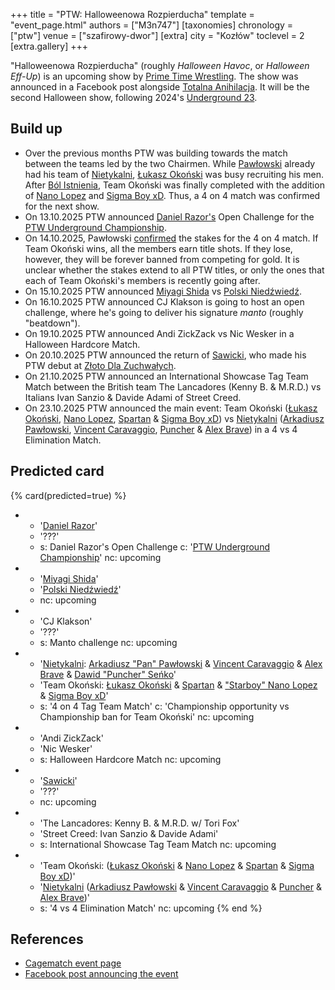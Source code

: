 +++
title = "PTW: Halloweenowa Rozpierducha"
template = "event_page.html"
authors = ["M3n747"]
[taxonomies]
chronology = ["ptw"]
venue = ["szafirowy-dwor"]
[extra]
city = "Kozłów"
toclevel = 2
[extra.gallery]
+++

"Halloweenowa Rozpierducha" (roughly _Halloween Havoc_, or _Halloween Eff-Up_) is an upcoming show by [Prime Time Wrestling](@/o/ptw.md). The show was announced in a Facebook post alongside [Totalna Anihilacja](@/e/ptw/2025-11-15-ptw-totalna-anihilacja.md). It will be the second Halloween show, following 2024's [Underground 23](@/e/ptw/2024-10-19-ptw-underground-23.md).

## Build up

* Over the previous months PTW was building towards the match between the teams led by the two Chairmen. While [Pawłowski](@/w/pan-pawlowski.md) already had his team of [Nietykalni](@/tt/nietykalni.md), [Łukasz Okoński](@/w/lukasz-okonski.md) was busy recruiting his men. After [Ból Istnienia](@/e/ptw/2025-09-28-ptw-bol-istnienia.md), Team Okoński was finally completed with the addition of [Nano Lopez](@/w/nano-lopez.md) and [Sigma Boy xD](@/w/sigma-boy.md). Thus, a 4 on 4 match was confirmed for the next show.
* On 13.10.2025 PTW announced [Daniel Razor's](@/w/daniel-razor.md) Open Challenge for the [PTW Underground Championship](@/c/ptw-underground-championship.md).
* On 14.10.2025, Pawłowski [confirmed][konfirmacja] the stakes for the 4 on 4 match. If Team Okoński wins, all the members earn title shots. If they lose, however, they will be forever banned from competing for gold. It is unclear whether the stakes extend to all PTW titles, or only the ones that each of Team Okoński's members is recently going after.
* On 15.10.2025 PTW announced [Miyagi Shida](@/w/miyagi-shida.md) vs [Polski Niedźwiedź](@/w/polski-niedzwiedz.md).
* On 16.10.2025 PTW announced CJ Klakson is going to host an open challenge, where he's going to deliver his signature _manto_ (roughly "beatdown").
* On 19.10.2025 PTW announced Andi ZickZack vs Nic Wesker in a Halloween Hardcore Match.
* On 20.10.2025 PTW announced the return of [Sawicki](@/w/sawicki.md), who made his PTW debut at [Złoto Dla Zuchwałych](@/e/ptw/2025-06-28-ptw-zloto-dla-zuchwalych.md).
* On 21.10.2025 PTW announced an International Showcase Tag Team Match between the British team The Lancadores (Kenny B. & M.R.D.) vs Italians Ivan Sanzio & Davide Adami of Street Creed.
* On 23.10.2025 PTW announced the main event: Team Okoński ([Łukasz Okoński](@/w/lukasz-okonski.md), [Nano Lopez](@/w/nano-lopez.md), [Spartan](@/w/spartan.md) & [Sigma Boy xD](@/w/sigma-boy.md)) vs [Nietykalni](@/tt/nietykalni.md) ([Arkadiusz Pawłowski](@/w/pan-pawlowski.md), [Vincent Caravaggio](@/w/vincent-caravaggio.md), [Puncher](@/w/puncher.md) & [Alex Brave](@/w/alex-brave.md)) in a 4 vs 4 Elimination Match.

## Predicted card

{% card(predicted=true) %}
- - '[Daniel Razor](@/w/daniel-razor.md)'
  - '???'
  - s: Daniel Razor's Open Challenge
    c: '[PTW Underground Championship](@/c/ptw-underground-championship.md)'
    nc: upcoming
- - '[Miyagi Shida](@/w/miyagi-shida.md)'
  - '[Polski Niedźwiedź](@/w/polski-niedzwiedz.md)'
  - nc: upcoming
- - 'CJ Klakson'
  - '???'
  - s: Manto challenge
    nc: upcoming
- - '[Nietykalni](@/tt/nietykalni.md): [Arkadiusz "Pan" Pawłowski](@/w/pan-pawlowski.md) & [Vincent Caravaggio](@/w/vincent-caravaggio.md) & [Alex Brave](@/w/alex-brave.md) & [Dawid "Puncher" Seńko](@/w/puncher.md)'
  - 'Team Okoński: [Łukasz Okoński](@/w/lukasz-okonski.md) & [Spartan](@/w/spartan.md) & ["Starboy" Nano Lopez](@/w/nano-lopez.md) & [Sigma Boy xD](@/w/sigma-boy.md)'
  - s: '4 on 4 Tag Team Match'
    c: 'Championship opportunity vs Championship ban for Team Okoński'
    nc: upcoming
- - 'Andi ZickZack'
  - 'Nic Wesker'
  - s: Halloween Hardcore Match
    nc: upcoming
- - '[Sawicki](@/w/sawicki.md)'
  - '???'
  - nc: upcoming
- - 'The Lancadores: Kenny B. & M.R.D. w/ Tori Fox'
  - 'Street Creed: Ivan Sanzio & Davide Adami'
  - s: International Showcase Tag Team Match
    nc: upcoming
- - 'Team Okoński: ([Łukasz Okoński](@/w/lukasz-okonski.md) & [Nano Lopez](@/w/nano-lopez.md) & [Spartan](@/w/spartan.md) & [Sigma Boy xD](@/w/sigma-boy.md))'
  - '[Nietykalni](@/tt/nietykalni.md) ([Arkadiusz Pawłowski](@/w/pan-pawlowski.md) & [Vincent Caravaggio](@/w/vincent-caravaggio.md) & [Puncher](@/w/puncher.md) & [Alex Brave](@/w/alex-brave.md))'
  - s:  '4 vs 4 Elimination Match'
    nc: upcoming
{% end %}

## References

* [Cagematch event page](https://www.cagematch.net/?id=1&nr=435850)
* [Facebook post announcing the event](https://www.facebook.com/photo/?fbid=827086732977304&set=a.136592405360077)

[konfirmacja]: https://www.facebook.com/reel/1184868053698977
